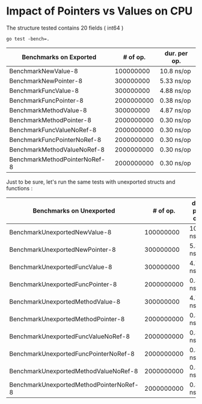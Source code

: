 # Impact of Pointers vs Values on CPU

The structure tested contains 20 fields ( int64 )

```
go test -bench=.
```

| Benchmarks on Exported  | # of op. | dur. per op. |
| ------------- | ------------- | ------------- |
|  BenchmarkNewValue-8  |  100000000  |  10.8 ns/op  |
|  BenchmarkNewPointer-8  |  300000000  |  5.33 ns/op  |
|  BenchmarkFuncValue-8  |  300000000  |  4.88 ns/op  |
|  BenchmarkFuncPointer-8  |  2000000000  |  0.38 ns/op  |
|  BenchmarkMethodValue-8  |  300000000  |  4.87 ns/op  |
|  BenchmarkMethodPointer-8  |  2000000000  |  0.30 ns/op  |
|  BenchmarkFuncValueNoRef-8  |  2000000000  |  0.30 ns/op  |
|  BenchmarkFuncPointerNoRef-8  |  2000000000  |  0.30 ns/op  |
|  BenchmarkMethodValueNoRef-8  |  2000000000  |  0.30 ns/op  |
|  BenchmarkMethodPointerNoRef-8  |  2000000000  |  0.30 ns/op  |

Just to be sure, let's run the same tests with unexported structs and functions :

| Benchmarks on Unexported  | # of op. | dur. per op. |
| ------------- | ------------- | ------------- |
|  BenchmarkUnexportedNewValue-8  |  100000000  |  10.7 ns/op  |
|  BenchmarkUnexportedNewPointer-8  |  300000000  |  5.32 ns/op  |
|  BenchmarkUnexportedFuncValue-8  |  300000000  |  4.77 ns/op  |
|  BenchmarkUnexportedFuncPointer-8  |  2000000000  |  0.30 ns/op  |
|  BenchmarkUnexportedMethodValue-8  |  300000000  |  4.75 ns/op  |
|  BenchmarkUnexportedMethodPointer-8  |  2000000000  |  0.30 ns/op  |
|  BenchmarkUnexportedFuncValueNoRef-8  |  2000000000  |0.30 ns/op  |
|  BenchmarkUnexportedFuncPointerNoRef-8  |  2000000000  |0.30 ns/op  |
|  BenchmarkUnexportedMethodValueNoRef-8  |  2000000000  |0.30 ns/op  |
|  BenchmarkUnexportedMethodPointerNoRef-8  |  2000000000  |0.37 ns/op  |